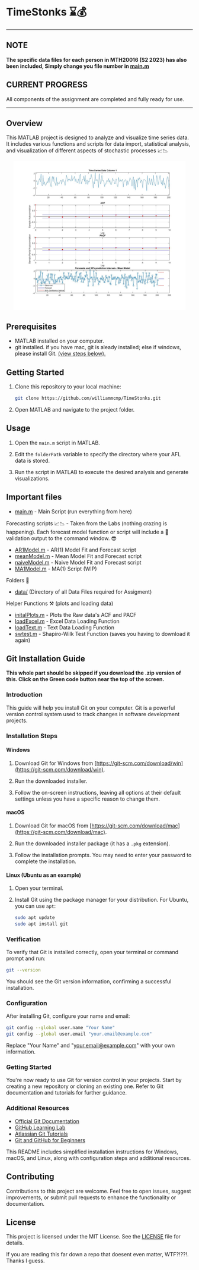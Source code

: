 # TimeStonks ⌛💰

---
## NOTE 
**The specific data files for each person in MTH20016 (S2 2023) has also been included, Simply change you file number in [main.m](/main.m)**

## CURRENT PROGRESS

All components of the assignment are completed and fully ready for use.

---

## Overview

This MATLAB project is designed to analyze and visualize time series data. It includes various functions and scripts for data import, statistical analysis, and visualization of different aspects of stochastic processes 📈📉

<p align="center">
  <img src="figures/Example_of_mean_model.jpg"  style="max-height:400px;"/> 
</p>

## Prerequisites

- MATLAB installed on your computer.
- git installed. if you have mac, git is aleady installed; else if windows, please install Git. [(view steps below).](#git-installation-guide) 
## Getting Started

1. Clone this repository to your local machine:

    ```bash
    git clone https://github.com/williammcmp/TimeStonks.git
    ```

2. Open MATLAB and navigate to the project folder.

## Usage

1. Open the `main.m` script in MATLAB.

2. Edit the `folderPath` variable to specify the directory where your AFL data is stored.

3. Run the script in MATLAB to execute the desired analysis and generate visualizations.

## Important files

- [main.m](/main.m) - Main Script (run everything from here)

Forecasting scripts 📈📉 - Taken from the Labs (nothing crazing is happening). Each forecast model function or script will include a 🧪 validation output to the command window. 😎

- [AR1Model.m](/AR1Model.m) - AR(1) Model Fit and Forecast script
- [meanModel.m](/meanModel.m) - Mean Model Fit and Forecast script
- [naiveModel.m](/naiveModel.m) - Naive Model Fit and Forecast script
- [MA1Model.m](/MA1Model.m) - MA(1) Script (WIP)

Folders 📁
- [data/](/data/) (Directory of all Data Files required for Assigment)

Helper Functions ⚒ (plots and loading data)
- [initalPlots.m](/initalPlots.m) - Plots the Raw data's ACF and PACF
- [loadExcel.m](/loadExcel.m) - Excel Data Loading Function
- [loadText.m](/loadText.m) - Text Data Loading Function
- [swtest.m](/swtest.m) - Shapiro-Wilk Test Function (saves you having to download it again)

## Git Installation Guide

**This whole part should be skipped if you download the .zip version of this. Click on the Green code button near the top of the screen.** 

### Introduction

This guide will help you install Git on your computer. Git is a powerful version control system used to track changes in software development projects.

### Installation Steps

#### Windows

1. Download Git for Windows from [https://git-scm.com/download/win](https://git-scm.com/download/win).

2. Run the downloaded installer.

3. Follow the on-screen instructions, leaving all options at their default settings unless you have a specific reason to change them.

#### macOS

1. Download Git for macOS from [https://git-scm.com/download/mac](https://git-scm.com/download/mac).

2. Run the downloaded installer package (it has a `.pkg` extension).

3. Follow the installation prompts. You may need to enter your password to complete the installation.

#### Linux (Ubuntu as an example)

1. Open your terminal.

2. Install Git using the package manager for your distribution. For Ubuntu, you can use `apt`:

   ```bash
   sudo apt update
   sudo apt install git
   ```

### Verification

To verify that Git is installed correctly, open your terminal or command prompt and run:

```bash
git --version
```

You should see the Git version information, confirming a successful installation.

### Configuration

After installing Git, configure your name and email:

```bash
git config --global user.name "Your Name"
git config --global user.email "your.email@example.com"
```

Replace "Your Name" and "your.email@example.com" with your own information.

### Getting Started

You're now ready to use Git for version control in your projects. Start by creating a new repository or cloning an existing one. Refer to Git documentation and tutorials for further guidance.

### Additional Resources

- [Official Git Documentation](https://git-scm.com/doc)
- [GitHub Learning Lab](https://lab.github.com/)
- [Atlassian Git Tutorials](https://www.atlassian.com/git/tutorials)
- [Git and GitHub for Beginners](https://guides.github.com/activities/hello-world/)

This README includes simplified installation instructions for Windows, macOS, and Linux, along with configuration steps and additional resources. 

## Contributing

Contributions to this project are welcome. Feel free to open issues, suggest improvements, or submit pull requests to enhance the functionality or documentation.

## License

This project is licensed under the MIT License. See the [LICENSE](/LICENSE) file for details.

If you are reading this far down a repo that doesent even matter, WTF?!??!. Thanks I guess. 
